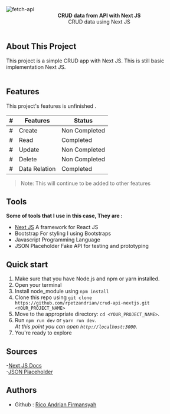 <img src="https://i.ibb.co/nwM8xNJ/fetch-next.png" alt="fetch-api" align="center" />

<br />

<div align="center"><strong>CRUD data from API with Next JS</strong></div>
<div align="center">CRUD data using Next JS</div>

<br />

## About This Project
<div>This project is a simple CRUD app with Next JS. This is still basic implementation Next JS.</div>

<br/>

## Features
This project's features is unfinished .

 |#|Features|Status|
 |--|----------|-------|
 |#| Create	| Non Completed |
 |#| Read | Completed |
 |#| Update | Non Completed |
 |#| Delete | Non Completed |
 |#| Data Relation | Completed |

> Note: This will continue to be added to other features


## Tools
<div><strong>Some of tools that I use in this case, They are : </strong></div>

- <a href='https://nextjs.org/'>Next JS</a>
	A framework for React JS
- Bootstrap
	For styling I using Bootstraps
- Javascript
	Programming Language
- JSON Placeholder
	Fake API for testing and prototyping

## Quick start

1.  Make sure that you have Node.js and npm or yarn installed.
2.  Open your terminal
3.  Install node_module using `npm install`
4.  Clone this repo using `git clone https://github.com/rpetzandrian/crud-api-nextjs.git <YOUR_PROJECT_NAME>`
5.  Move to the appropriate directory: `cd <YOUR_PROJECT_NAME>`.<br />
6.  Run `npm run dev` or `yarn run dev`.<br />
    _At this point you can open `http://localhost:3000`._
7.  You're ready to explore

## Sources

-<a href='https://nextjs.org/'>Next JS Docs</a><br >
-<a href='https://jsonplaceholder.typicode.com/'>JSON Placeholder</a>

## Authors
- Github : <a href='https://github.com/rpetzandrian'>Rico Andrian Firmansyah</a>
